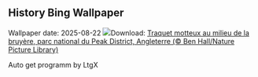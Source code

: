 ## History Bing Wallpaper
Wallpaper date: 2025-08-22
![](https://www.bing.com/th?id=OHR.WheatearBird_FR-CA7419271130_UHD.jpg&w=1000)Download: [Traquet motteux au milieu de la bruyère, parc national du Peak District, Angleterre (© Ben Hall/Nature Picture Library)](https://www.bing.com/th?id=OHR.WheatearBird_FR-CA7419271130_UHD.jpg)

Auto get programm by LtgX
